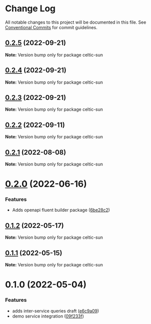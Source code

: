 # Change Log

All notable changes to this project will be documented in this file.
See [Conventional Commits](https://conventionalcommits.org) for commit guidelines.

## [0.2.5](https://github.com/avanzu/node-packages/compare/celtic-sun@0.2.4...celtic-sun@0.2.5) (2022-09-21)

**Note:** Version bump only for package celtic-sun





## [0.2.4](https://github.com/avanzu/node-packages/compare/celtic-sun@0.2.2...celtic-sun@0.2.4) (2022-09-21)

**Note:** Version bump only for package celtic-sun





## [0.2.3](https://github.com/avanzu/node-packages/compare/celtic-sun@0.2.2...celtic-sun@0.2.3) (2022-09-21)

**Note:** Version bump only for package celtic-sun





## [0.2.2](https://github.com/avanzu/node-packages/compare/celtic-sun@0.2.1...celtic-sun@0.2.2) (2022-09-11)

**Note:** Version bump only for package celtic-sun





## [0.2.1](https://github.com/avanzu/node-packages/compare/celtic-sun@0.2.0...celtic-sun@0.2.1) (2022-08-08)

**Note:** Version bump only for package celtic-sun





# [0.2.0](https://github.com/avanzu/node-packages/compare/celtic-sun@0.1.2...celtic-sun@0.2.0) (2022-06-16)


### Features

* Adds openapi fluent builder package ([6be28c2](https://github.com/avanzu/node-packages/commit/6be28c26c5dc471130df72d7a381ba3960adbb15))





## [0.1.2](https://github.com/avanzu/node-packages/compare/celtic-sun@0.1.1...celtic-sun@0.1.2) (2022-05-17)

**Note:** Version bump only for package celtic-sun





## [0.1.1](https://github.com/avanzu/node-packages/compare/celtic-sun@0.1.0...celtic-sun@0.1.1) (2022-05-15)

**Note:** Version bump only for package celtic-sun





# 0.1.0 (2022-05-04)


### Features

* adds inter-service queries draft ([e6c9a09](https://github.com/avanzu/node-packages/commit/e6c9a09ce3d0c18f3248f4d0a6167223397b499b))
* demo service integration ([09f233f](https://github.com/avanzu/node-packages/commit/09f233f88fa61741d5884acd3c181a27a02ac140))
